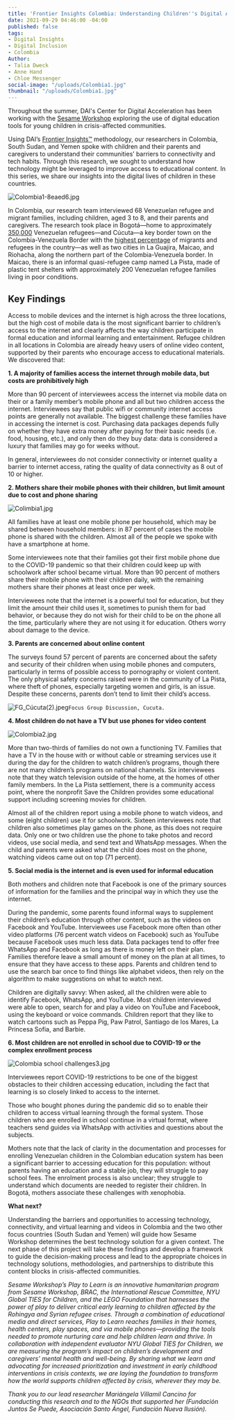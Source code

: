 ```yaml
---
title: 'Frontier Insights Colombia: Understanding Children''s Digital Access'
date: 2021-09-29 04:46:00 -04:00
published: false
tags:
- Digital Insights
- Digital Inclusion
- Colombia
Author:
- Talia Dweck
- Anne Hand
- Chloe Messenger
social-image: "/uploads/Colombia1.jpg"
thumbnail: "/uploads/Colombia1.jpg"
---
```


Throughout the summer, DAI's Center for Digital Acceleration has been working with the [Sesame Workshop](https://www.sesameworkshop.org/what-we-do/refugee-response) exploring the use of digital education tools for young children in crisis-affected communities.

Using DAI’s [Frontier Insights™](https://dai-global-digital.com/tags/?tag=digital-insights) methodology, our researchers in Colombia, South Sudan, and Yemen spoke with children and their parents and caregivers to understand their communities’ barriers to connectivity and tech habits. Through this research, we sought to understand how technology might be leveraged to improve access to educational content. In this series, we share our insights into the digital lives of children in these countries.

![Colombia1-8eaed6.jpg](/uploads/Colombia1-8eaed6.jpg)

<!--more-->

In Colombia, our research team interviewed 68 Venezuelan refugee and migrant families, including children, aged 3 to 8, and their parents and caregivers. The research took place in Bogotá—home to approximately [350,000](https://migracion.nexos.com.mx/2021/05/la-bogota-de-los-migrantes-venezolanos-un-contexto-de-recepcion-en-tiempos-de-pandemia-y-crisis-social/) Venezuelan refugees—and Cúcuta—a key border town on the Colombia-Venezuela Border with the [highest percentage](https://elpais.com/elpais/2019/03/19/planeta_futuro/1552999963_663150.html) of migrants and refugees in the country—as well as two cities in La Guajira, Maicao, and Riohacha, along the northern part of the Colombia-Venezuela border. In Maicao, there is an informal quasi-refugee camp named La Pista, made of plastic tent shelters with approximately 200 Venezuelan refugee families living in poor conditions.

## Key Findings

Access to mobile devices and the internet is high across the three locations, but the high cost of mobile data is the most significant barrier to children’s access to the internet and clearly affects the way children participate in formal education and informal learning and entertainment. Refugee children in all locations in Colombia are already heavy users of online video content, supported by their parents who encourage access to educational materials. We discovered that:

**1. A majority of families access the internet through mobile data, but costs are prohibitively high**

More than 90 percent of interviewees access the internet via mobile data on their or a family member’s mobile phone and all but two children access the internet. Interviewees say that public wifi or community internet access points are generally not available. The biggest challenge these families have in accessing the internet is cost. Purchasing data packages depends fully on whether they have extra money after paying for their basic needs (i.e. food, housing, etc.), and only then do they buy data: data is considered a luxury that families may go for weeks without.

In general, interviewees do not consider connectivity or internet quality a barrier to internet access, rating the quality of data connectivity as 8 out of 10 or higher.

**2. Mothers share their mobile phones with their children, but limit amount due to cost and phone sharing**

![Colimbia1.jpg](/uploads/Colimbia1.jpg)

All families have at least one mobile phone per household, which may be shared between household members: in 87 percent of cases the mobile phone is shared with the children. Almost all of the people we spoke with have a smartphone at home.

Some interviewees note that their families got their first mobile phone due to the COVID-19 pandemic so that their children could keep up with schoolwork after school became virtual. More than 90 percent of mothers share their mobile phone with their children daily, with the remaining mothers share their phones at least once per week.

Interviewees note that the internet is a powerful tool for education, but they limit the amount their child uses it, sometimes to punish them for bad behavior, or because they do not wish for their child to be on the phone all the time, particularly where they are not using it for education. Others worry about damage to the device.

**3. Parents are concerned about online content**

The surveys found 57 percent of parents are concerned about the safety and security of their children when using mobile phones and computers, particularly in terms of possible access to pornography or violent content. The only physical safety concerns raised were in the community of La Pista, where theft of phones, especially targeting women and girls, is an issue. Despite these concerns, parents don’t tend to limit their child’s access.

![FG_Cúcuta(2).jpeg](/uploads/FG_C%C3%BAcuta(2).jpeg)`Focus Group Discussion, Cucuta.`

**4. Most children do not have a TV but use phones for video content**

![Colombia2.jpg](/uploads/Colombia2.jpg)

More than two-thirds of families do not own a functioning TV. Families that have a TV in the house with or without cable or streaming services use it during the day for the children to watch children’s programs, though there are not many children’s programs on national channels. Six interviewees note that they watch television outside of the home, at the homes of other family members. In the La Pista settlement, there is a community access point, where the nonprofit Save the Children provides some educational support including screening movies for children.

Almost all of the children report using a mobile phone to watch videos, and some (eight children) use it for schoolwork. Sixteen interviewees note that children also sometimes play games on the phone, as this does not require data. Only one or two children use the phone to take photos and record videos, use social media, and send text and WhatsApp messages. When the child and parents were asked what the child does most on the phone, watching videos came out on top (71 percent).

**5. Social media is the internet and is even used for informal education**

Both mothers and children note that Facebook is one of the primary sources of information for the families and the principal way in which they use the internet.

During the pandemic, some parents found informal ways to supplement their children’s education through other content, such as the videos on Facebook and YouTube. Interviewees use Facebook more often than other video platforms (76 percent watch videos on Facebook) such as YouTube because Facebook uses much less data. Data packages tend to offer free WhatsApp and Facebook as long as there is money left on their plan. Families therefore leave a small amount of money on the plan at all times, to ensure that they have access to these apps.  Parents and children tend to use the search bar once to find things like alphabet videos, then rely on the algorithm to make suggestions on what to watch next.

Children are digitally savvy: When asked, all the children were able to identify Facebook, WhatsApp, and YouTube. Most children interviewed were able to open, search for and play a video on YouTube and Facebook, using the keyboard or voice commands. Children report that they like to watch cartoons such as Peppa Pig, Paw Patrol, Santiago de los Mares, La Princesa Sofia, and Barbie.

**6. Most children are not enrolled in school due to COVID-19 or the complex enrollment process**

![Colombia school challenges3.jpg](/uploads/Colombia%20school%20challenges3.jpg)

Interviewees report COVID-19 restrictions to be one of the biggest obstacles to their children accessing education, including the fact that learning is so closely linked to access to the internet.

Those who bought phones during the pandemic did so to enable their children to access virtual learning through the formal system. Those children who are enrolled in school continue in a virtual format, where teachers send guides via WhatsApp with activities and questions about the subjects.

Mothers note that the lack of clarity in the documentation and processes for enrolling Venezuelan children in the Colombian education system has been a significant barrier to accessing education for this population: without parents having an education and a stable job, they will struggle to pay school fees. The enrolment process is also unclear; they struggle to understand which documents are needed to register their children. In Bogotá, mothers associate these challenges with xenophobia.

**What next?**

Understanding the barriers and opportunities to accessing technology, connectivity, and virtual learning and videos in Colombia and the two other focus countries (South Sudan and Yemen) will guide how Sesame Workshop determines the best technology solution for a given context. The next phase of this project will take these findings and develop a framework to guide the decision-making process and lead to the appropriate choices in technology solutions, methodologies, and partnerships to distribute this content blocks in crisis-affected communities.

*Sesame Workshop’s Play to Learn is an innovative humanitarian program from Sesame Workshop, BRAC, the International Rescue Committee, NYU Global TIES for Children, and the LEGO Foundation that harnesses the power of play to deliver critical early learning to children affected by the Rohingya and Syrian refugee crises. Through a combination of educational media and direct services, Play to Learn reaches families in their homes, health centers, play spaces, and via mobile phones—providing the tools needed to promote nurturing care and help children learn and thrive. In collaboration with independent evaluator NYU Global TIES for Children, we are measuring the program’s impact on children’s development and caregivers’ mental health and well-being. By sharing what we learn and advocating for increased prioritization and investment in early childhood interventions in crisis contexts, we are laying the foundation to transform how the world supports children affected by crisis, wherever they may be.*

*Thank you to our lead researcher Mariángela Villamil Cancino for conducting this research and to the NGOs that supported her (Fundación Juntos Se Puede, Asociación Santo Ángel, Fundación Nueva Ilusión).*